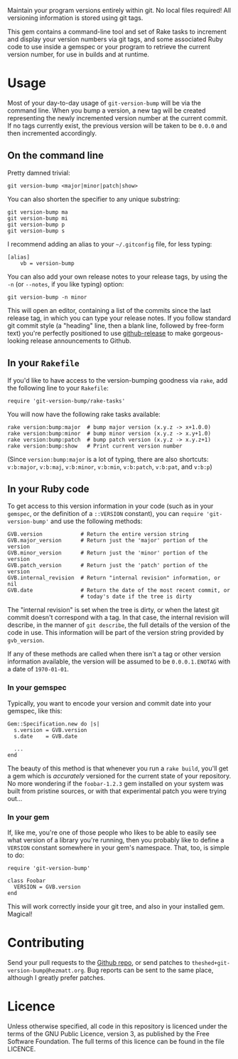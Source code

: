 Maintain your program versions entirely within git.  No local files
required!  All versioning information is stored using git tags.

This gem contains a command-line tool and set of Rake tasks to increment
and display your version numbers via git tags, and some associated Ruby code to use
inside a gemspec or your program to retrieve the current version number, for
use in builds and at runtime.


# Usage

Most of your day-to-day usage of `git-version-bump` will be via the command
line.  When you bump a version, a new tag will be created representing the newly
incremented version number at the current commit.  If no tags currently
exist, the previous version will be taken to be `0.0.0` and then incremented
accordingly.


## On the command line

Pretty damned trivial:

    git version-bump <major|minor|patch|show>

You can also shorten the specifier to any unique substring:

    git version-bump ma
    git version-bump mi
    git version-bump p
    git version-bump s

I recommend adding an alias to your `~/.gitconfig` file, for less typing:

    [alias]
        vb = version-bump

You can also add your own release notes to your release tags, by using the
`-n` (or `--notes`, if you like typing) option:

    git version-bump -n minor

This will open an editor, containing a list of the commits since the last
release tag, in which you can type your release notes.  If you follow
standard git commit style (a "heading" line, then a blank line, followed by
free-form text) you're perfectly positioned to use
[github-release](http://theshed.hezmatt.org/github-release) to make
gorgeous-looking release announcements to Github.


## In your `Rakefile`

If you'd like to have access to the version-bumping goodness via `rake`, add
the following line to your `Rakefile`:

    require 'git-version-bump/rake-tasks'

You will now have the following rake tasks available:

    rake version:bump:major  # bump major version (x.y.z -> x+1.0.0)
    rake version:bump:minor  # bump minor version (x.y.z -> x.y+1.0)
    rake version:bump:patch  # bump patch version (x.y.z -> x.y.z+1)
    rake version:bump:show   # Print current version number

(Since `version:bump:major` is a lot of typing, there are also shortcuts:
`v:b:major`, `v:b:maj`, `v:b:minor`, `v:b:min`, `v:b:patch`, `v:b:pat`, and
`v:b:p`)


## In your Ruby code

To get access to this version information in your code (such as in your
`gemspec`, or the definition of a `::VERSION` constant), you can `require
'git-version-bump'` and use the following methods:

    GVB.version            # Return the entire version string
    GVB.major_version      # Return just the 'major' portion of the version
    GVB.minor_version      # Return just the 'minor' portion of the version
    GVB.patch_version      # Return just the 'patch' portion of the version
    GVB.internal_revision  # Return "internal revision" information, or nil
    GVB.date               # Return the date of the most recent commit, or
                           # today's date if the tree is dirty

The "internal revision" is set when the tree is dirty, or when the latest
git commit doesn't correspond with a tag.  In that case, the internal
revision will describe, in the manner of `git describe`, the full details of
the version of the code in use.  This information will be part of the
version string provided by `gvb_version`.

If any of these methods are called when there isn't a tag or other version
information available, the version will be assumed to be `0.0.0.1.ENOTAG`
with a date of `1970-01-01`.


### In your gemspec

Typically, you want to encode your version and commit date into your
gemspec, like this:

    Gem::Specification.new do |s|
      s.version = GVB.version
      s.date    = GVB.date
      
      ...
    end

The beauty of this method is that whenever you run a `rake build`, you'll
get a gem which is *accurately* versioned for the current state of your
repository.  No more wondering if the `foobar-1.2.3` gem installed on your
system was built from pristine sources, or with that experimental patch you
were trying out...


### In your gem

If, like me, you're one of those people who likes to be able to easily see
what version of a library you're running, then you probably like to define a
`VERSION` constant somewhere in your gem's namespace.  That, too, is simple
to do:

    require 'git-version-bump'
    
    class Foobar
      VERSION = GVB.version
    end

This will work correctly inside your git tree, and also in your installed
gem.  Magical!


# Contributing

Send your pull requests to the [Github
repo](https://github.com/mpalmer/git-version-bump), or send patches to
`theshed+git-version-bump@hezmatt.org`.  Bug reports can be sent to the same
place, although I greatly prefer patches.


# Licence

Unless otherwise specified, all code in this repository is licenced under
the terms of the GNU Public Licence, version 3, as published by the Free
Software Foundation.  The full terms of this licence can be found in the
file LICENCE.
